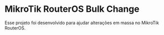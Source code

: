 # MikroTik RouterOS Bulk Change

Esse projeto foi desenvolvido para ajudar alterações em massa no MikroTik RouterOS.


